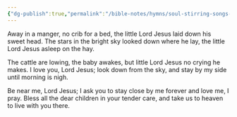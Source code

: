```yaml
---
{"dg-publish":true,"permalink":"/bible-notes/hymns/soul-stirring-songs-and-hymns/away-in-a-manger/","title":"Away in a Manger","created":"","updated":""}
---
```



Away in a manger, no crib for a bed,
the little Lord Jesus laid down his sweet head.
The stars in the bright sky looked down where he lay,
the little Lord Jesus asleep on the hay.

The cattle are lowing, the baby awakes,
but little Lord Jesus no crying he makes.
I love you, Lord Jesus; look down from the sky,
and stay by my side until morning is nigh.

Be near me, Lord Jesus; I ask you to stay
close by me forever and love me, I pray.
Bless all the dear children in your tender care,
and take us to heaven to live with you there.